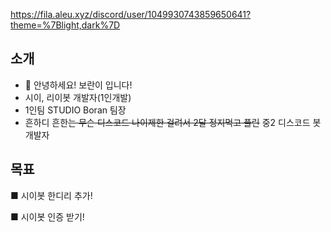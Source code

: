 https://fila.aleu.xyz/discord/user/1049930743859650641?theme=%7Blight,dark%7D
## 소개
- 👋 안녕하세요! 보란이 입니다!
- 시이, 리이봇 개발자(1인개발)
- 1인팀 STUDIO Boran 팀장
- 흔하디 흔한~~는 무슨 디스코드 나이제한 걸려서 2달 정지먹고 풀린~~ 중2 디스코드 봇 개발자

## 목표
■ 시이봇 한디리 추가!

■ 시이봇 인증 받기!
